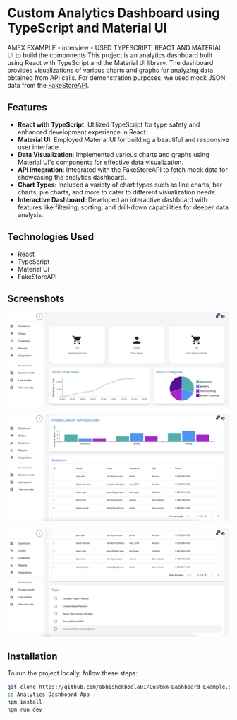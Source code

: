 # Custom Analytics Dashboard using TypeScript and Material UI
AMEX EXAMPLE - interview - USED TYPESCRIPT, REACT AND MATERIAL UI to build the components
This project is an analytics dashboard built using React with TypeScript and the Material UI library. The dashboard provides visualizations of various charts and graphs for analyzing data obtained from API calls. For demonstration purposes, we used mock JSON data from the [FakeStoreAPI](https://fakestoreapi.com/docs).

## Features

- **React with TypeScript**: Utilized TypeScript for type safety and enhanced development experience in React.
- **Material UI**: Employed Material UI for building a beautiful and responsive user interface.
- **Data Visualization**: Implemented various charts and graphs using Material UI's components for effective data visualization.
- **API Integration**: Integrated with the FakeStoreAPI to fetch mock data for showcasing the analytics dashboard.
- **Chart Types**: Included a variety of chart types such as line charts, bar charts, pie charts, and more to cater to different visualization needs.
- **Interactive Dashboard**: Developed an interactive dashboard with features like filtering, sorting, and drill-down capabilities for deeper data analysis.

## Technologies Used

- React
- TypeScript
- Material UI
- FakeStoreAPI

## Screenshots

![Dashboard Overview](./src/assets/Example1.png)

![Dashboard Overview](./src/assets/Example2.png)

![Dashboard Overview](./src/assets/Example3.png)

## Installation

To run the project locally, follow these steps:

   ```bash
   git clone https://github.com/abhishekbodla01/Custom-Dashboard-Example.git
   cd Analytics-Dashboard-App
   npm install
   npm run dev
   ```
